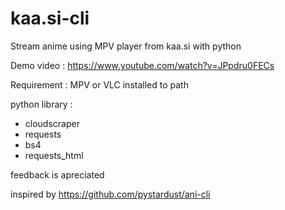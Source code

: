# kaa.si-cli
Stream anime using MPV player from kaa.si with python

Demo video : https://www.youtube.com/watch?v=JPpdru0FECs

Requirement :
MPV or VLC installed to path

python library :
- cloudscraper
- requests
- bs4
- requests_html

feedback is apreciated

inspired by https://github.com/pystardust/ani-cli
